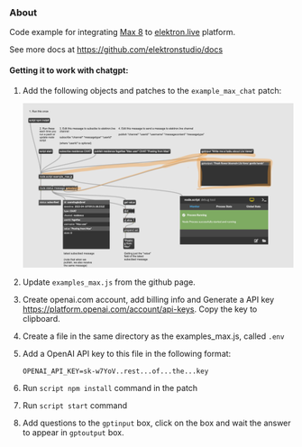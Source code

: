 ### About

Code example for integrating [Max 8](https://cycling74.com/products/max) to [elektron.live](http://elektron.live/) platform.

See more docs at https://github.com/elektronstudio/docs

#### Getting it to work with chatgpt:

1. Add the following objects and patches to the `example_max_chat` patch:

   ![](./gpt.png)

2. Update `examples_max.js` from the github page.

3. Create openai.com account, add billing info and Generate a API key https://platform.openai.com/account/api-keys. Copy the key to clipboard.

4. Create a file in the same directory as the examples_max.js, called `.env`

5. Add a OpenAI API key to this file in the following format:

   ```
   OPENAI_API_KEY=sk-w7YoV..rest...of...the...key
   ```

6. Run `script npm install` command in the patch

7. Run `script start` command

8. Add questions to the `gptinput` box, click on the box and wait the answer to appear in `gptoutput` box.
